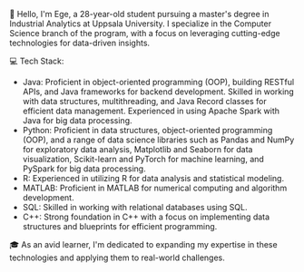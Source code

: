 👋 Hello, I'm Ege, a 28-year-old student pursuing a master's degree in Industrial Analytics at Uppsala University. I specialize in the Computer Science branch of the program, with a focus on leveraging cutting-edge technologies for data-driven insights.

💻 Tech Stack:
- Java: Proficient in object-oriented programming (OOP), building RESTful APIs, and Java frameworks for backend development. Skilled in working with data structures, multithreading, and Java Record classes for efficient data management. Experienced in using Apache Spark with Java for big data processing.
- Python: Proficient in data structures, object-oriented programming (OOP), and a range of data science libraries such as Pandas and NumPy for exploratory data analysis, Matplotlib and Seaborn for data visualization, Scikit-learn and PyTorch for machine learning, and PySpark for big data processing.
- R: Experienced in utilizing R for data analysis and statistical modeling.
- MATLAB: Proficient in MATLAB for numerical computing and algorithm development.
- SQL: Skilled in working with relational databases using SQL.
- C++: Strong foundation in C++ with a focus on implementing data structures and blueprints for efficient programming.

🎓 As an avid learner, I'm dedicated to expanding my expertise in these technologies and applying them to real-world challenges.
